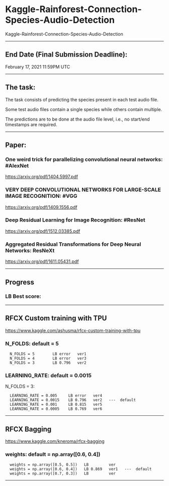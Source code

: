 # Kaggle-Rainforest-Connection-Species-Audio-Detection
Kaggle-Rainforest-Connection-Species-Audio-Detection

-------

## End Date (Final Submission Deadline): 
February 17, 2021 11:59PM UTC

-------

## The task:
The task consists of predicting the species present in each test audio file. 

Some test audio files contain a single species while others contain multiple. 

The predictions are to be done at the audio file level, i.e., no start/end timestamps are required.


-------

## Paper:


### One weird trick for parallelizing convolutional neural networks: #AlexNet
https://arxiv.org/pdf/1404.5997.pdf

### VERY DEEP CONVOLUTIONAL NETWORKS FOR LARGE-SCALE IMAGE RECOGNITION: #VGG
https://arxiv.org/pdf/1409.1556.pdf


### Deep Residual Learning for Image Recognition: #ResNet
https://arxiv.org/pdf/1512.03385.pdf


### Aggregated Residual Transformations for Deep Neural Networks: ResNeXt
https://arxiv.org/pdf/1611.05431.pdf


--------

## Progress
### LB Best score: 


-------

## RFCX Custom training with TPU
https://www.kaggle.com/ashusma/rfcx-custom-training-with-tpu

### N_FOLDS: default = 5

      N_FOLDS = 5        LB error   ver1
      N_FOLDS = 4        LB error   ver3
      N_FOLDS = 3        LB 0.796   ver2

### LEARNING_RATE: default = 0.0015

N_FOLDS = 3:

      LEARNING_RATE = 0.005     LB error   ver4
      LEARNING_RATE = 0.0015    LB 0.796   ver2   ---  default
      LEARNING_RATE = 0.001     LB 0.815   ver5
      LEARNING_RATE = 0.0005    LB 0.769   ver6


-------

## RFCX Bagging
https://www.kaggle.com/kneroma/rfcx-bagging


### weights: default = np.array([0.6, 0.4])

      weights = np.array([0.5, 0.5])   LB         ver
      weights = np.array([0.6, 0.4])   LB 0.869   ver1   ---  default
      weights = np.array([0.7, 0.3])   LB         ver

-------

